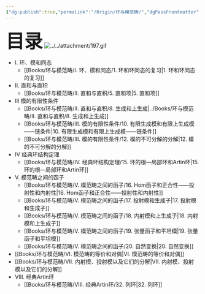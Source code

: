 ```yaml
---
{"dg-publish":true,"permalink":"/0rigin/环与模范畴/","dgPassFrontmatter":true,"created":"2024-07-05T15:51:56.576+08:00","updated":"2024-10-03T21:06:37.773+08:00"}
---
```


<font size="7"> **目录**</font> 
![../../attachment/197.gif](/img/user/attachment/197.gif)
+ Ⅰ. 环、模和同态
	+ [[Books/环与模范畴/Ⅰ. 环、模和同态/1. 环和环同态的复习\|1. 环和环同态的复习]]
+ Ⅱ. 直和与直积
	+ [[Books/环与模范畴/Ⅱ. 直和与直积/5. 直和项\|5. 直和项]]
+ Ⅲ 模的有限性条件
	+ [[Books/环与模范畴/Ⅱ. 直和与直积/8. 生成和上生成\|../Books/环与模范畴/Ⅱ. 直和与直积/8. 生成和上生成]]
	+ [[Books/环与模范畴/Ⅲ. 模的有限性条件/10. 有限生成模和有限上生成模——链条件\|10. 有限生成模和有限上生成模——链条件]]
	+ [[Books/环与模范畴/Ⅲ. 模的有限性条件/12. 模的不可分解的分解\|12. 模的不可分解的分解]]
+ Ⅳ 经典环结构定理
	+ [[Books/环与模范畴/Ⅳ. 经典环结构定理/15. 环的根—局部环和Artin环\|15. 环的根—局部环和Artin环]]
+ Ⅴ. 模范畴之间的函子
	+ [[Books/环与模范畴/Ⅴ. 模范畴之间的函子/16. Hom函子和正合性——投射性和内射性\|16. Hom函子和正合性——投射性和内射性]]
	+ [[Books/环与模范畴/Ⅴ. 模范畴之间的函子/17. 投射模和生成子\|17. 投射模和生成子]]
	+ [[Books/环与模范畴/Ⅴ. 模范畴之间的函子/18. 内射模和上生成子\|18. 内射模和上生成子]]
	+ [[Books/环与模范畴/Ⅴ. 模范畴之间的函子/19. 张量函子和平坦模\|19. 张量函子和平坦模]]
	+ [[Books/环与模范畴/Ⅴ. 模范畴之间的函子/20. 自然变换\|20. 自然变换]]
+ [[Books/环与模范畴/Ⅵ. 模范畴的等价和对偶\|Ⅵ. 模范畴的等价和对偶]]
+ [[Books/环与模范畴/Ⅶ. 内射模、投射模以及它们的分解\|Ⅶ. 内射模、投射模以及它们的分解]]
+ Ⅷ. 经典Artin环
	+ [[Books/环与模范畴/Ⅷ. 经典Artin环/32. 列环\|32. 列环]]


